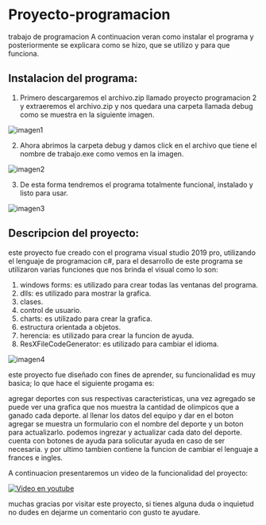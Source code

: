 # Proyecto-programacion
trabajo de programacion
A continuacion veran como instalar el programa y posteriormente se explicara como se hizo, que se utilizo y para que funciona.

## Instalacion del programa:

1. Primero descargaremos el archivo.zip llamado proyecto programacion 2 y extraeremos el archivo.zip y nos quedara una carpeta llamada debug como se muestra en la siguiente imagen.

![imagen1](https://user-images.githubusercontent.com/61189051/81840786-1524c200-950f-11ea-9d35-72d58a0ffd30.png)

2. Ahora abrimos la carpeta debug y damos click en el archivo que tiene el nombre de trabajo.exe como vemos en la imagen.

![imagen2](https://user-images.githubusercontent.com/61189051/81840788-15bd5880-950f-11ea-8f15-3b8dcfcf091b.png)

3. De esta forma tendremos el programa totalmente funcional, instalado y listo para usar.

![imagen3](https://user-images.githubusercontent.com/61189051/81840796-17871c00-950f-11ea-962f-b58e31fffef1.png)

## Descripcion del proyecto:

este proyecto fue creado con el programa visual studio 2019 pro, utilizando el lenguaje de programacion c#, para el desarrollo de este programa se utilizaron varias funciones que nos brinda el visual como lo son: 

1. windows forms: es utilizado para crear todas las ventanas del programa.
2. dlls: es utilizado para mostrar la grafica.
3. clases.
4. control de usuario.
5. charts: es utilizado para crear la grafica.
6. estructura orientada a objetos.
7. herencia: es utilizado para crear la funcion de ayuda.
8. ResXFileCodeGenerator: es utilizado para cambiar el idioma.

![imagen4](https://user-images.githubusercontent.com/61189051/81840808-19e97600-950f-11ea-8374-c506c338b0d3.png)

este proyecto fue diseñado con fines de aprender, su funcionalidad es muy basica; lo que hace el siguiente progama es:

agregar deportes con sus respectivas caracteristicas, una vez agregado se puede ver una grafica que nos muestra la cantidad de olimpicos que a ganado cada deporte.
al llenar los datos del equipo y dar en el boton agregar se muestra un formulario con el nombre del deporte y un boton para actualizarlo.
podemos ingrezar y actualizar cada dato del deporte.
cuenta con botones de ayuda para solicutar ayuda en caso de ser necesaria.
y por ultimo tambien contiene la funcion de cambiar el lenguaje a frances e ingles.

A continuacion presentaremos un video de la funcionalidad del proyecto:

[![Video en youtube](http://img.youtube.com/vi/YOUTUBE_VIDEO_ID_HERE/0.jpg)](https://youtu.be/juv3X4EA51w)

muchas gracias por visitar este proyecto, si tienes alguna duda o inquietud no dudes en dejarme un comentario con gusto te ayudare.
